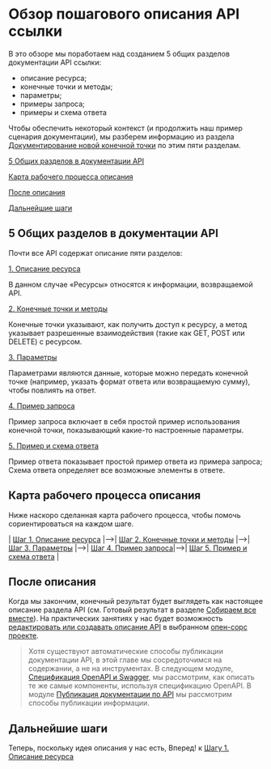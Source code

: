 # Обзор пошагового описания API ссылки

В это обзоре мы поработаем над созданием 5 общих разделов документации API ссылки:

- описание ресурса;
- конечные точки и методы;
- параметры;
- примеры запроса;
- примеры и схема ответа

Чтобы обеспечить некоторый контекст (и продолжить наш пример сценария документации), мы разберем информацию из раздела [Документирование новой конечной точки](new-endpoint.md#wikiSerf) по этим пяти разделам.

[5 Общих разделов в документации API](#commonSection)

[Карта рабочего процесса описания](#map)

[После описания](#afterTutorial)

[Дальнейшие шаги](#nextSteps)

<a name="commonSection"></a>
## 5 Общих разделов в документации API

Почти все API содержат описание пяти разделов:

[1. Описание ресурса](step1-resourse-description.md)

В данном случае «Ресурсы» относятся к информации, возвращаемой API.

[2. Конечные точки и методы](step2-endpoints-and-methods.md)

Конечные точки указывают, как получить доступ к ресурсу, а метод указывает разрешенные взаимодействия (такие как GET, POST или DELETE) с ресурсом.

[3. Параметры](step3-parameters.md)

Параметрами являются данные, которые можно передать конечной точке (например, указать формат ответа или возвращаемую сумму), чтобы повлиять на ответ.

[4. Пример запроса](step4-request-example.md)

Пример запроса включает в себя простой пример использования конечной точки, показывающий какие-то настроенные параметры.

[5. Пример и схема ответа](step5-response-example-and-schema.md)

Пример ответа показывает простой пример ответа из примера запроса; Схема ответа определяет все возможные элементы в ответе.

<a name="map"></a>
## Карта рабочего процесса описания

Ниже наскоро сделанная карта рабочего процесса, чтобы помочь сориентироваться на каждом шаге.

| [Шаг 1. Описание ресурса](step1-resourse-description.md) |-->| [Шаг 2. Конечные точки и методы](step2-endpoints-and-methods.md) |-->| [Шаг 3. Параметры](step3-parameters.md) |-->| [Шаг 4. Пример запроса](step4-request-example.md)|-->| [Шаг 5. Пример и схема ответа](step5-response-example-and-schema.md) |

<a name="afterTutorial"></a>
## После описания

Когда мы закончим, конечный результат будет выглядеть как настоящее описание раздела API (см. Готовый результат в разделе [Собираем все вместе](putt-all-together.md)). На практических занятиях у нас будет возможность [редактировать или создавать описание API](evaluate-api-referense-docs.md) в выбранном [опен-сорс проекте](find-open-source-project.md).

> Хотя существуют автоматические способы публикации документации API, в этой главе мы сосредоточимся на содержании, а не на инструментах. В следующем модуле, [Спецификация OpenAPI и Swagger](../openAPI-specification/README.md), мы рассмотрим, как описать те же самые компоненты, используя спецификацию OpenAPI. В модуле [Публикация документации по API](../Publishing-doc/README.md) мы рассмотрим способы публикации информации.

<a name="nextSteps"></a>
## Дальнейшие шаги

Теперь, поскольку идея описания у нас есть, Вперед! к [Шагу 1. Описание ресурса](step1-resourse-description.md)
